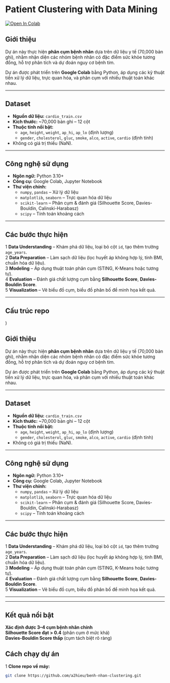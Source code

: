 #  Patient Clustering with Data Mining

[![Open In Colab](https://colab.research.google.com/assets/colab-badge.svg)](https://colab.research.google.com/github/a2hieu/benh-nhan-clustering/blob/main/DataMining.ipynb)

##  Giới thiệu
Dự án này thực hiện **phân cụm bệnh nhân** dựa trên dữ liệu y tế (70,000 bản ghi), nhằm nhận diện các nhóm bệnh nhân có đặc điểm sức khỏe tương đồng, hỗ trợ phân tích và dự đoán nguy cơ bệnh tim.

Dự án được phát triển trên **Google Colab** bằng Python, áp dụng các kỹ thuật tiền xử lý dữ liệu, trực quan hóa, và phân cụm với nhiều thuật toán khác nhau.

---

##  Dataset
- **Nguồn dữ liệu:** `cardio_train.csv`
- **Kích thước:** ~70,000 bản ghi – 12 cột
- **Thuộc tính nổi bật:**
  - `age`, `height`, `weight`, `ap_hi`, `ap_lo` (định lượng)
  - `gender`, `cholesterol`, `gluc`, `smoke`, `alco`, `active`, `cardio` (định tính)
- Không có giá trị thiếu (NaN).

---

##  Công nghệ sử dụng
- **Ngôn ngữ:** Python 3.10+
- **Công cụ:** Google Colab, Jupyter Notebook
- **Thư viện chính:**
  - `numpy`, `pandas` – Xử lý dữ liệu
  - `matplotlib`, `seaborn` – Trực quan hóa dữ liệu
  - `scikit-learn` – Phân cụm & đánh giá (Silhouette Score, Davies-Bouldin, Calinski-Harabasz)
  - `scipy` – Tính toán khoảng cách

---

##  Các bước thực hiện
1️ **Data Understanding** – Khám phá dữ liệu, loại bỏ cột `id`, tạo thêm trường `age_years`.  
2️ **Data Preparation** – Làm sạch dữ liệu (lọc huyết áp không hợp lý, tính BMI, chuẩn hóa dữ liệu).  
3️ **Modeling** – Áp dụng thuật toán phân cụm (STING, K-Means hoặc tương tự).  
4️ **Evaluation** – Đánh giá chất lượng cụm bằng **Silhouette Score**, **Davies-Bouldin Score**.  
5️ **Visualization** – Vẽ biểu đồ cụm, biểu đồ phân bố để minh họa kết quả.

---

##  Cấu trúc repo
)

##  Giới thiệu
Dự án này thực hiện **phân cụm bệnh nhân** dựa trên dữ liệu y tế (70,000 bản ghi), nhằm nhận diện các nhóm bệnh nhân có đặc điểm sức khỏe tương đồng, hỗ trợ phân tích và dự đoán nguy cơ bệnh tim.

Dự án được phát triển trên **Google Colab** bằng Python, áp dụng các kỹ thuật tiền xử lý dữ liệu, trực quan hóa, và phân cụm với nhiều thuật toán khác nhau.

---

##  Dataset
- **Nguồn dữ liệu:** `cardio_train.csv`
- **Kích thước:** ~70,000 bản ghi – 12 cột
- **Thuộc tính nổi bật:**
  - `age`, `height`, `weight`, `ap_hi`, `ap_lo` (định lượng)
  - `gender`, `cholesterol`, `gluc`, `smoke`, `alco`, `active`, `cardio` (định tính)
- Không có giá trị thiếu (NaN).

---

##  Công nghệ sử dụng
- **Ngôn ngữ:** Python 3.10+
- **Công cụ:** Google Colab, Jupyter Notebook
- **Thư viện chính:**
  - `numpy`, `pandas` – Xử lý dữ liệu
  - `matplotlib`, `seaborn` – Trực quan hóa dữ liệu
  - `scikit-learn` – Phân cụm & đánh giá (Silhouette Score, Davies-Bouldin, Calinski-Harabasz)
  - `scipy` – Tính toán khoảng cách

---

##  Các bước thực hiện
1️ **Data Understanding** – Khám phá dữ liệu, loại bỏ cột `id`, tạo thêm trường `age_years`.  
2️ **Data Preparation** – Làm sạch dữ liệu (lọc huyết áp không hợp lý, tính BMI, chuẩn hóa dữ liệu).  
3️ **Modeling** – Áp dụng thuật toán phân cụm (STING, K-Means hoặc tương tự).  
4️ **Evaluation** – Đánh giá chất lượng cụm bằng **Silhouette Score**, **Davies-Bouldin Score**.  
5️ **Visualization** – Vẽ biểu đồ cụm, biểu đồ phân bố để minh họa kết quả.

---

---

##  Kết quả nổi bật
 **Xác định được 3–4 cụm bệnh nhân chính**  
 **Silhouette Score đạt > 0.4** (phân cụm ở mức khá)  
 **Davies-Bouldin Score thấp** (cụm tách biệt rõ ràng)  



##  Cách chạy dự án
1️ **Clone repo về máy:**
```bash
git clone https://github.com/a2hieu/benh-nhan-clustering.git

